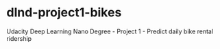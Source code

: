 # dlnd-project1-bikes
Udacity Deep Learning Nano Degree - Project 1 - Predict daily bike rental ridership
